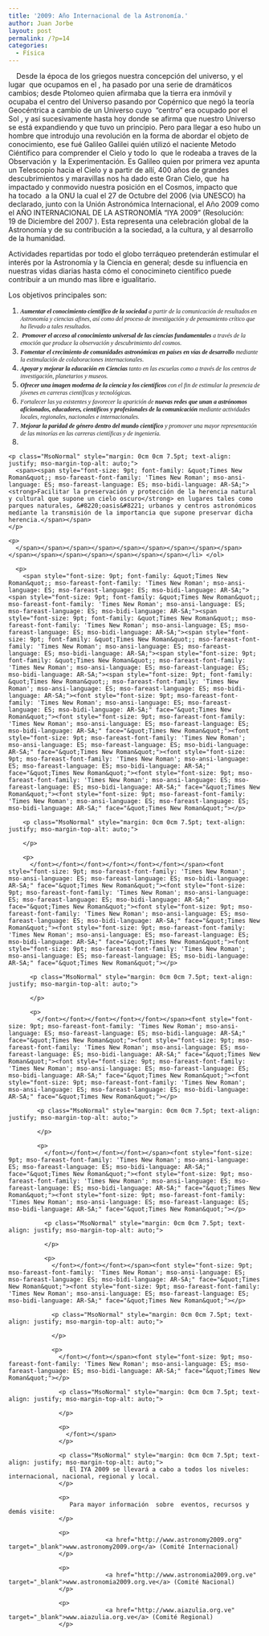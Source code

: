 ```yaml
---
title: '2009: Año Internacional de la Astronomía.'
author: Juan Jorbe
layout: post
permalink: /?p=14
categories:
  - Física
---
```

<p style="text-align: left;">
      Desde la época de los griegos nuestra concepción del universo, y el lugar  que ocupamos en el , ha pasado por una serie de dramáticos cambios; desde Ptolomeo quien afirmaba que la tierra era inmóvil y ocupaba el centro del Universo pasando por Copérnico que negó la teoría Geocéntrica a cambio de un Universo cuyo  &#8220;centro&#8221; era ocupado por el Sol , y así sucesivamente hasta hoy donde se afirma que nuestro Universo se está expandiendo y que tuvo un principio. Pero para llegar a eso hubo un hombre que introdujo una revolución en la forma de abordar el objeto de conocimiento, ese fué Galileo Galilei quién utilizó el naciente Metodo Ciéntífico para comprender el Cielo y todo lo  que le rodeaba a traves de la Observación y  la Experimentación. Es Galileo quien por primera vez apunta un Telescopio hacia el Cielo y a partir de allí, 400 años de grandes descubrimientos y maravillas nos ha dado este Gran Cielo, que  ha impactado y conmovido nuestra posición en el Cosmos, impacto que ha tocado  a la ONU la cual el 27 de Octubre del 2006 (via UNESCO) ha declarado, junto con la Unión Astronómica Internacional, el Año 2009 como el AÑO INTERNACIONAL DE LA ASTRONOMÍA &#8220;IYA 2009&#8221; (Resolución: 19 de Diciembre del 2007 ). Esta representa una celebración global de la Astronomía y de su contribución a la sociedad, a la cultura, y al desarrollo de la humanidad.
</p>

<p style="text-align: left;">
  Actividades repartidas por todo el globo terráqueo pretenderán estimular el interés por la Astronomía y la Ciencia en general; desde su influencia en nuestras vidas diarias hasta cómo el conocimineto científico puede contribuir a un mundo mas libre e igualitario. 
</p>

Los objetivos principales son:

  1. <span style="font-size: 9pt; font-family: &quot;Times New Roman&quot;; mso-fareast-font-family: 'Times New Roman'; mso-ansi-language: ES; mso-fareast-language: ES; mso-bidi-language: AR-SA;"><em><strong>Aumentar el conocimiento científico <span style="font-size: 9pt; font-family: &quot;Times New Roman&quot;; mso-fareast-font-family: 'Times New Roman'; mso-ansi-language: ES; mso-fareast-language: ES; mso-bidi-language: AR-SA;">de la sociedad </span></strong><span style="font-size: 9pt; font-family: &quot;Times New Roman&quot;; mso-fareast-font-family: 'Times New Roman'; mso-ansi-language: ES; mso-fareast-language: ES; mso-bidi-language: AR-SA;">a partir de la comunicación de resultados en Astronomía y ciencias afines, así como del proceso de investigación y de pensamiento crítico que ha llevado a tales resultados.</span></em></span>
  2. <span style="font-size: 9pt; font-family: &quot;Times New Roman&quot;; mso-fareast-font-family: 'Times New Roman'; mso-ansi-language: ES; mso-fareast-language: ES; mso-bidi-language: AR-SA;"><em><strong> <span style="font-size: 9pt; font-family: &quot;Times New Roman&quot;; mso-fareast-font-family: 'Times New Roman'; mso-ansi-language: ES; mso-fareast-language: ES; mso-bidi-language: AR-SA;">Promover el acceso al conocimiento universal de las ciencias fundamentales </span></strong><span style="font-size: 9pt; font-family: &quot;Times New Roman&quot;; mso-fareast-font-family: 'Times New Roman'; mso-ansi-language: ES; mso-fareast-language: ES; mso-bidi-language: AR-SA;">a través de la emoción que produce la observación y descubrimiento del cosmos.</span></em></span>
  3. <span style="font-size: 9pt; font-family: &quot;Times New Roman&quot;; mso-fareast-font-family: 'Times New Roman'; mso-ansi-language: ES; mso-fareast-language: ES; mso-bidi-language: AR-SA;"><span style="font-size: 9pt; font-family: &quot;Times New Roman&quot;; mso-fareast-font-family: 'Times New Roman'; mso-ansi-language: ES; mso-fareast-language: ES; mso-bidi-language: AR-SA;"><em><strong>Fomentar el crecimiento de comunidades astronómicas en países en vías de desarrollo</strong> mediante la estimulación de colaboraciones internacionales</em>.</span><strong> </strong></span>
  4. <span style="font-size: 9pt; font-family: &quot;Times New Roman&quot;; mso-fareast-font-family: 'Times New Roman'; mso-ansi-language: ES; mso-fareast-language: ES; mso-bidi-language: AR-SA;"><em><strong><span style="font-size: 9pt; font-family: &quot;Times New Roman&quot;; mso-fareast-font-family: 'Times New Roman'; mso-ansi-language: ES; mso-fareast-language: ES; mso-bidi-language: AR-SA;">Apoyar y mejorar la educación en Ciencias</span></strong><span style="font-size: 9pt; font-family: &quot;Times New Roman&quot;; mso-fareast-font-family: 'Times New Roman'; mso-ansi-language: ES; mso-fareast-language: ES; mso-bidi-language: AR-SA;"> tanto en las escuelas como a través de los centros de investigación, planetarios y museos.</span></em></span>
  5. *<span style="font-size: 9pt; font-family: &quot;Times New Roman&quot;; mso-fareast-font-family: 'Times New Roman'; mso-ansi-language: ES; mso-fareast-language: ES; mso-bidi-language: AR-SA;"><span><strong>Ofrecer una imagen moderna de la ciencia y los científicos</strong></span><span style="font-size: 9pt; font-family: &quot;Times New Roman&quot;; mso-fareast-font-family: 'Times New Roman'; mso-ansi-language: ES; mso-fareast-language: ES; mso-bidi-language: AR-SA;"> con el fin de estimular la presencia de jóvenes en carreras científicas y tecnológicas.</span></span>*
  6. *<span style="font-size: 9pt; font-family: &quot;Times New Roman&quot;; mso-fareast-font-family: 'Times New Roman'; mso-ansi-language: ES; mso-fareast-language: ES; mso-bidi-language: AR-SA;"><span style="font-size: 9pt; font-family: &quot;Times New Roman&quot;; mso-fareast-font-family: 'Times New Roman'; mso-ansi-language: ES; mso-fareast-language: ES; mso-bidi-language: AR-SA;">Fortalecer las ya existentes y favorecer la aparición de <strong>nuevas redes que unan a astrónomos aficionados, educadores, científicos y profesionales de la comunicación</strong> mediante actividades locales, regionales, nacionales e internacionales.</span></span>*
  7. <span style="font-size: 9pt; font-family: &quot;Times New Roman&quot;; mso-fareast-font-family: 'Times New Roman'; mso-ansi-language: ES; mso-fareast-language: ES; mso-bidi-language: AR-SA;"><span style="font-size: 9pt; font-family: &quot;Times New Roman&quot;; mso-fareast-font-family: 'Times New Roman'; mso-ansi-language: ES; mso-fareast-language: ES; mso-bidi-language: AR-SA;"><span><em><strong>Mejorar la paridad de género dentro del mundo científico</strong> y promover una mayor representación de las minorías en las carreras científicas y de ingeniería.</em></span></span></span>
  8. <span style="font-size: 9pt; font-family: &quot;Times New Roman&quot;; mso-fareast-font-family: 'Times New Roman'; mso-ansi-language: ES; mso-fareast-language: ES; mso-bidi-language: AR-SA;"><span style="font-size: 9pt; font-family: &quot;Times New Roman&quot;; mso-fareast-font-family: 'Times New Roman'; mso-ansi-language: ES; mso-fareast-language: ES; mso-bidi-language: AR-SA;"><span style="font-size: 9pt; font-family: &quot;Times New Roman&quot;; mso-fareast-font-family: 'Times New Roman'; mso-ansi-language: ES; mso-fareast-language: ES; mso-bidi-language: AR-SA;"><span style="font-size: 9pt; font-family: &quot;Times New Roman&quot;; mso-fareast-font-family: 'Times New Roman'; mso-ansi-language: ES; mso-fareast-language: ES; mso-bidi-language: AR-SA;"><span style="font-size: 9pt; font-family: &quot;Times New Roman&quot;; mso-fareast-font-family: 'Times New Roman'; mso-ansi-language: ES; mso-fareast-language: ES; mso-bidi-language: AR-SA;"><span style="font-size: 9pt; font-family: &quot;Times New Roman&quot;; mso-fareast-font-family: 'Times New Roman'; mso-ansi-language: ES; mso-fareast-language: ES; mso-bidi-language: AR-SA;"><span style="font-size: 9pt; font-family: &quot;Times New Roman&quot;; mso-fareast-font-family: 'Times New Roman'; mso-ansi-language: ES; mso-fareast-language: ES; mso-bidi-language: AR-SA;"><span style="font-size: 9pt; font-family: &quot;Times New Roman&quot;; mso-fareast-font-family: 'Times New Roman'; mso-ansi-language: ES; mso-fareast-language: ES; mso-bidi-language: AR-SA;"><span style="font-size: 9pt; font-family: &quot;Times New Roman&quot;; mso-fareast-font-family: 'Times New Roman'; mso-ansi-language: ES; mso-fareast-language: ES; mso-bidi-language: AR-SA;"><span style="font-size: 9pt; font-family: &quot;Times New Roman&quot;; mso-fareast-font-family: 'Times New Roman'; mso-ansi-language: ES; mso-fareast-language: ES; mso-bidi-language: AR-SA;"><span style="font-size: 9pt; font-family: &quot;Times New Roman&quot;; mso-fareast-font-family: 'Times New Roman'; mso-ansi-language: ES; mso-fareast-language: ES; mso-bidi-language: AR-SA;"><span style="font-size: 9pt; font-family: &quot;Times New Roman&quot;; mso-fareast-font-family: 'Times New Roman'; mso-ansi-language: ES; mso-fareast-language: ES; mso-bidi-language: AR-SA;"><span style="font-size: 9pt; font-family: &quot;Times New Roman&quot;; mso-fareast-font-family: 'Times New Roman'; mso-ansi-language: ES; mso-fareast-language: ES; mso-bidi-language: AR-SA;"><span style="font-size: 9pt; font-family: &quot;Times New Roman&quot;; mso-fareast-font-family: 'Times New Roman'; mso-ansi-language: ES; mso-fareast-language: ES; mso-bidi-language: AR-SA;"><span style="font-size: 9pt; font-family: &quot;Times New Roman&quot;; mso-fareast-font-family: 'Times New Roman'; mso-ansi-language: ES; mso-fareast-language: ES; mso-bidi-language: AR-SA;"><span style="font-size: 9pt; font-family: &quot;Times New Roman&quot;; mso-fareast-font-family: 'Times New Roman'; mso-ansi-language: ES; mso-fareast-language: ES; mso-bidi-language: AR-SA;"> 
    
    <p class="MsoNormal" style="margin: 0cm 0cm 7.5pt; text-align: justify; mso-margin-top-alt: auto;">
      <span><span style="font-size: 9pt; font-family: &quot;Times New Roman&quot;; mso-fareast-font-family: 'Times New Roman'; mso-ansi-language: ES; mso-fareast-language: ES; mso-bidi-language: AR-SA;"><strong>Facilitar la preservación y protección de la herencia natural y cultural que supone un cielo oscuro</strong> en lugares tales como parques naturales, &#8220;oasis&#8221; urbanos y centros astronómicos mediante la transmisión de la importancia que supone preservar dicha herencia.</span></span>
    </p>
    
    <p>
      </span></span></span></span></span></span></span></span></span></span></span></span></span></span></span></span></li> </ol> 
      
      <p>
        <span style="font-size: 9pt; font-family: &quot;Times New Roman&quot;; mso-fareast-font-family: 'Times New Roman'; mso-ansi-language: ES; mso-fareast-language: ES; mso-bidi-language: AR-SA;"><span style="font-size: 9pt; font-family: &quot;Times New Roman&quot;; mso-fareast-font-family: 'Times New Roman'; mso-ansi-language: ES; mso-fareast-language: ES; mso-bidi-language: AR-SA;"><span style="font-size: 9pt; font-family: &quot;Times New Roman&quot;; mso-fareast-font-family: 'Times New Roman'; mso-ansi-language: ES; mso-fareast-language: ES; mso-bidi-language: AR-SA;"><span style="font-size: 9pt; font-family: &quot;Times New Roman&quot;; mso-fareast-font-family: 'Times New Roman'; mso-ansi-language: ES; mso-fareast-language: ES; mso-bidi-language: AR-SA;"><span style="font-size: 9pt; font-family: &quot;Times New Roman&quot;; mso-fareast-font-family: 'Times New Roman'; mso-ansi-language: ES; mso-fareast-language: ES; mso-bidi-language: AR-SA;"><span style="font-size: 9pt; font-family: &quot;Times New Roman&quot;; mso-fareast-font-family: 'Times New Roman'; mso-ansi-language: ES; mso-fareast-language: ES; mso-bidi-language: AR-SA;"><font style="font-size: 9pt; mso-fareast-font-family: 'Times New Roman'; mso-ansi-language: ES; mso-fareast-language: ES; mso-bidi-language: AR-SA;" face="&quot;Times New Roman&quot;"><font style="font-size: 9pt; mso-fareast-font-family: 'Times New Roman'; mso-ansi-language: ES; mso-fareast-language: ES; mso-bidi-language: AR-SA;" face="&quot;Times New Roman&quot;"><font style="font-size: 9pt; mso-fareast-font-family: 'Times New Roman'; mso-ansi-language: ES; mso-fareast-language: ES; mso-bidi-language: AR-SA;" face="&quot;Times New Roman&quot;"><font style="font-size: 9pt; mso-fareast-font-family: 'Times New Roman'; mso-ansi-language: ES; mso-fareast-language: ES; mso-bidi-language: AR-SA;" face="&quot;Times New Roman&quot;"><font style="font-size: 9pt; mso-fareast-font-family: 'Times New Roman'; mso-ansi-language: ES; mso-fareast-language: ES; mso-bidi-language: AR-SA;" face="&quot;Times New Roman&quot;"><font style="font-size: 9pt; mso-fareast-font-family: 'Times New Roman'; mso-ansi-language: ES; mso-fareast-language: ES; mso-bidi-language: AR-SA;" face="&quot;Times New Roman&quot;"></p> 
        
        <p class="MsoNormal" style="margin: 0cm 0cm 7.5pt; text-align: justify; mso-margin-top-alt: auto;">
           
        </p>
        
        <p>
          </font></font></font></font></font></font></span><font style="font-size: 9pt; mso-fareast-font-family: 'Times New Roman'; mso-ansi-language: ES; mso-fareast-language: ES; mso-bidi-language: AR-SA;" face="&quot;Times New Roman&quot;"><font style="font-size: 9pt; mso-fareast-font-family: 'Times New Roman'; mso-ansi-language: ES; mso-fareast-language: ES; mso-bidi-language: AR-SA;" face="&quot;Times New Roman&quot;"><font style="font-size: 9pt; mso-fareast-font-family: 'Times New Roman'; mso-ansi-language: ES; mso-fareast-language: ES; mso-bidi-language: AR-SA;" face="&quot;Times New Roman&quot;"><font style="font-size: 9pt; mso-fareast-font-family: 'Times New Roman'; mso-ansi-language: ES; mso-fareast-language: ES; mso-bidi-language: AR-SA;" face="&quot;Times New Roman&quot;"><font style="font-size: 9pt; mso-fareast-font-family: 'Times New Roman'; mso-ansi-language: ES; mso-fareast-language: ES; mso-bidi-language: AR-SA;" face="&quot;Times New Roman&quot;"></p> 
          
          <p class="MsoNormal" style="margin: 0cm 0cm 7.5pt; text-align: justify; mso-margin-top-alt: auto;">
             
          </p>
          
          <p>
            </font></font></font></font></font></span><font style="font-size: 9pt; mso-fareast-font-family: 'Times New Roman'; mso-ansi-language: ES; mso-fareast-language: ES; mso-bidi-language: AR-SA;" face="&quot;Times New Roman&quot;"><font style="font-size: 9pt; mso-fareast-font-family: 'Times New Roman'; mso-ansi-language: ES; mso-fareast-language: ES; mso-bidi-language: AR-SA;" face="&quot;Times New Roman&quot;"><font style="font-size: 9pt; mso-fareast-font-family: 'Times New Roman'; mso-ansi-language: ES; mso-fareast-language: ES; mso-bidi-language: AR-SA;" face="&quot;Times New Roman&quot;"><font style="font-size: 9pt; mso-fareast-font-family: 'Times New Roman'; mso-ansi-language: ES; mso-fareast-language: ES; mso-bidi-language: AR-SA;" face="&quot;Times New Roman&quot;"></p> 
            
            <p class="MsoNormal" style="margin: 0cm 0cm 7.5pt; text-align: justify; mso-margin-top-alt: auto;">
               
            </p>
            
            <p>
              </font></font></font></font></span><font style="font-size: 9pt; mso-fareast-font-family: 'Times New Roman'; mso-ansi-language: ES; mso-fareast-language: ES; mso-bidi-language: AR-SA;" face="&quot;Times New Roman&quot;"><font style="font-size: 9pt; mso-fareast-font-family: 'Times New Roman'; mso-ansi-language: ES; mso-fareast-language: ES; mso-bidi-language: AR-SA;" face="&quot;Times New Roman&quot;"><font style="font-size: 9pt; mso-fareast-font-family: 'Times New Roman'; mso-ansi-language: ES; mso-fareast-language: ES; mso-bidi-language: AR-SA;" face="&quot;Times New Roman&quot;"></p> 
              
              <p class="MsoNormal" style="margin: 0cm 0cm 7.5pt; text-align: justify; mso-margin-top-alt: auto;">
                 
              </p>
              
              <p>
                </font></font></font></span><font style="font-size: 9pt; mso-fareast-font-family: 'Times New Roman'; mso-ansi-language: ES; mso-fareast-language: ES; mso-bidi-language: AR-SA;" face="&quot;Times New Roman&quot;"><font style="font-size: 9pt; mso-fareast-font-family: 'Times New Roman'; mso-ansi-language: ES; mso-fareast-language: ES; mso-bidi-language: AR-SA;" face="&quot;Times New Roman&quot;"></p> 
                
                <p class="MsoNormal" style="margin: 0cm 0cm 7.5pt; text-align: justify; mso-margin-top-alt: auto;">
                   
                </p>
                
                <p>
                  </font></font></span><font style="font-size: 9pt; mso-fareast-font-family: 'Times New Roman'; mso-ansi-language: ES; mso-fareast-language: ES; mso-bidi-language: AR-SA;" face="&quot;Times New Roman&quot;"></p> 
                  
                  <p class="MsoNormal" style="margin: 0cm 0cm 7.5pt; text-align: justify; mso-margin-top-alt: auto;">
                     
                  </p>
                  
                  <p>
                    </font></span>
                  </p>
                  
                  <p class="MsoNormal" style="margin: 0cm 0cm 7.5pt; text-align: justify; mso-margin-top-alt: auto;">
                     El IYA 2009 se llevará a cabo a todos los niveles: internacional, nacional, regional y local.  
                  </p>
                  
                  <p>
                     Para mayor información  sobre  eventos, recursos y demás visite:
                  </p>
                  
                  <p>
                               <a href="http://www.astronomy2009.org" target="_blank">www.astronomy2009.org</a> (Comité Internacional)
                  </p>
                  
                  <p>
                               <a href="http://www.astronomia2009.org.ve" target="_blank">www.astronomia2009.org.ve</a> (Comité Nacional)
                  </p>
                  
                  <p>
                               <a href="http://www.aiazulia.org.ve" target="_blank">www.aiazulia.org.ve</a> (Comité Regional)
                  </p>